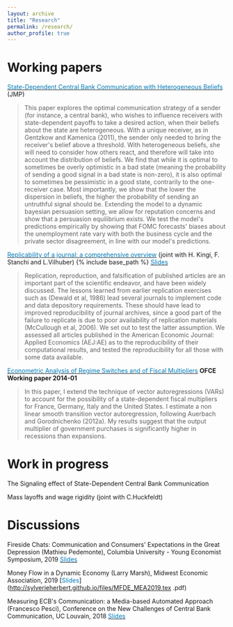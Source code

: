 ```yaml
---
layout: archive
title: "Research"
permalink: /research/
author_profile: true
---
```



Working papers
======

[<span style="color:#007CBB">State-Dependent Central Bank Communication with Heterogeneous Beliefs</span>](https://www.dropbox.com/s/8t13j1o6dtwyh6b/SH_JMP_v2.pdf?dl=0) (JMP)
> This paper explores the optimal communication strategy of a sender (for instance, a central bank), who wishes to influence receivers with state-dependent payoffs to take a desired action, when their beliefs about the state are heterogeneous. With a unique receiver, as in Gentzkow and Kamenica (2011), the sender only needed to bring the receiver's belief above a threshold. With heterogeneous beliefs, she will need to consider how others react, and therefore will take into account the distribution of beliefs. We find that while it is optimal to sometimes be overly optimistic in a bad state (meaning the probability of sending a good signal in a bad state is non-zero), it is also optimal to sometimes be pessimistic in a good state, contrarily to the one-receiver case. Most importantly, we show that the lower the dispersion in beliefs, the higher the probability of sending an untruthful signal should be. Extending the model to a dynamic bayesian persuasion setting, we allow for reputation concerns and show that a persuasion equilibrium exists. We test the model's predictions empirically by showing that FOMC forecasts' biases about the unemployment rate vary with both the business cycle and the private sector disagreement, in line with our model's predictions.


[<span style="color:#007CBB">Replicability of a journal: a comprehensive overview</span>](http://sylverieherbert.github.io/files/Replication_aejae.pdf)  (joint with H. Kingi, F. Stanchi and L.Vilhuber) {% include base_path %} [<span style="color:#007CBB">Slides</span>](http://sylverieherbert.github.io/files/bitss_slide.pdf)
> Replication, reproduction, and falsification of published articles are an important part of the scientific endeavor, and have been widely discussed. The lessons learned from earlier replication exercises such as (Dewald et al, 1986) lead several journals to implement code and data depository requirements. These should have lead to improved reproducibility of journal archives, since a good part of the failure to replicate is due to poor availability of replication materials (McCullough et al, 2006). We set out to test the latter assumption. We assessed all articles published in the American Economic Journal: Applied Economics (AEJ:AE) as to the reproducibility of their computational results, and tested the reproducibility for all those with some data available.

[<span style="color:#007CBB">Econometric Analysis of Regime Switches and of Fiscal Multipliers</span>](http://sylverieherbert.github.io/files/WP2014-01.pdf) 
**OFCE Working paper 2014-01**
>In this paper, I extend the technique of vector autoregressions (VARs) to account for the possibility of a state-dependent fiscal multipliers for France, Germany, Italy and the United States. I estimate a non linear smooth transition vector autoregression, following Auerbach and Gorodnichenko (2012a). My results suggest that the output multiplier of government purchases is significantly higher in recessions than expansions. 
 
Work in progress
======
The Signaling effect of State-Dependent Central Bank Communication

Mass layoffs and wage rigidity (joint with C.Huckfeldt)

Discussions
======
Fireside Chats: Communication and Consumers' Expectations in the Great Depression (Mathieu Pedemonte), Columbia University - Young Economist Symposium, 2019 [<span style="color:#007CBB">Slides</span>](http://sylverieherbert.github.io/files/discussion_Pedemonte.pdf)

Money Flow in a Dynamic Economy (Larry Marsh), Midwest Economic Association, 2019 [<span style="color:#007CBB">Slides</span>](http://sylverieherbert.github.io/files/MFDE_MEA2019.tex .pdf)


Measuring ECB's Communication: a Media-based Automated Approach (Francesco Pesci), Conference on the New Challenges of Central Bank Communication, UC Louvain, 2018 [<span style="color:#007CBB">Slides</span>](http://sylverieherbert.github.io/files/Pesci2018_discussion.pdf)
